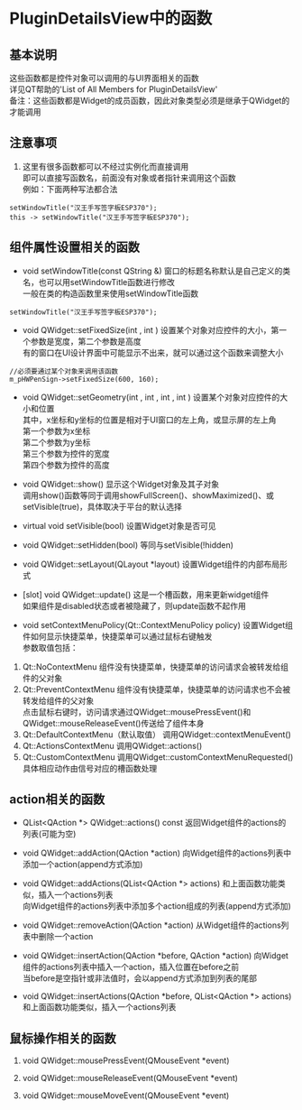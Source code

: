 # PluginDetailsView中的函数

## 基本说明
这些函数都是控件对象可以调用的与UI界面相关的函数  
详见QT帮助的'List of All Members for PluginDetailsView'  
备注：这些函数都是Widget的成员函数，因此对象类型必须是继承于QWidget的才能调用  


## 注意事项
1. 这里有很多函数都可以不经过实例化而直接调用  
即可以直接写函数名，前面没有对象或者指针来调用这个函数  
例如：下面两种写法都合法  
```
setWindowTitle("汉王手写签字板ESP370");
this -> setWindowTitle("汉王手写签字板ESP370");
```


## 组件属性设置相关的函数
* void setWindowTitle(const QString &)
窗口的标题名称默认是自己定义的类名，也可以用setWindowTitle函数进行修改  
一般在类的构造函数里来使用setWindowTitle函数  
```
setWindowTitle("汉王手写签字板ESP370");
```

* void QWidget::setFixedSize(int , int )
设置某个对象对应控件的大小，第一个参数是宽度，第二个参数是高度  
有的窗口在UI设计界面中可能显示不出来，就可以通过这个函数来调整大小  
```
//必须要通过某个对象来调用该函数
m_pHWPenSign->setFixedSize(600, 160);
```

* void QWidget::setGeometry(int , int , int , int )
设置某个对象对应控件的大小和位置  
其中，x坐标和y坐标的位置是相对于UI窗口的左上角，或显示屏的左上角  
第一个参数为x坐标  
第二个参数为y坐标  
第三个参数为控件的宽度  
第四个参数为控件的高度  

* void QWidget::show()
显示这个Widget对象及其子对象  
调用show()函数等同于调用showFullScreen()、showMaximized()、或setVisible(true)，具体取决于平台的默认选择  

* virtual void setVisible(bool)
设置Widget对象是否可见  

* void QWidget::setHidden(bool)
等同与setVisible(!hidden)  

* void QWidget::setLayout(QLayout \*layout)
设置Widget组件的内部布局形式  

* [slot] void QWidget::update()
这是一个槽函数，用来更新widget组件  
如果组件是disabled状态或者被隐藏了，则update函数不起作用  

* void setContextMenuPolicy(Qt::ContextMenuPolicy policy)
设置Widget组件如何显示快捷菜单，快捷菜单可以通过鼠标右键触发  
参数取值包括：  
1. Qt::NoContextMenu
组件没有快捷菜单，快捷菜单的访问请求会被转发给组件的父对象  
2. Qt::PreventContextMenu
组件没有快捷菜单，快捷菜单的访问请求也不会被转发给组件的父对象  
点击鼠标右键时，访问请求通过QWidget::mousePressEvent()和QWidget::mouseReleaseEvent()传送给了组件本身  
3. Qt::DefaultContextMenu（默认取值）
调用QWidget::contextMenuEvent()  
4. Qt::ActionsContextMenu
调用QWidget::actions()  
5. Qt::CustomContextMenu
调用QWidget::customContextMenuRequested()  
具体相应动作由信号对应的槽函数处理  



## action相关的函数
* QList<QAction \*> QWidget::actions() const
返回Widget组件的actions的列表(可能为空)  

* void QWidget::addAction(QAction \*action)
向Widget组件的actions列表中添加一个action(append方式添加)  

* void QWidget::addActions(QList<QAction \*> actions)
和上面函数功能类似，插入一个actions列表  
向Widget组件的actions列表中添加多个action组成的列表(append方式添加)  

* void QWidget::removeAction(QAction \*action)
从Widget组件的actions列表中删除一个action  

* void QWidget::insertAction(QAction \*before, QAction \*action)
向Widget组件的actions列表中插入一个action，插入位置在before之前  
当before是空指针或非法值时，会以append方式添加到列表的尾部  

* void QWidget::insertActions(QAction \*before, QList<QAction \*> actions)
和上面函数功能类似，插入一个actions列表  


## 鼠标操作相关的函数
1. void QWidget::mousePressEvent(QMouseEvent \*event)

2. void QWidget::mouseReleaseEvent(QMouseEvent \*event)

3. void QWidget::mouseMoveEvent(QMouseEvent \*event)